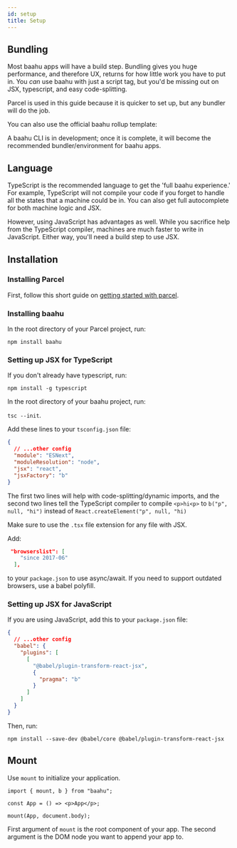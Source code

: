 ```yaml
---
id: setup
title: Setup
---
```


## Bundling

Most baahu apps will have a build step. Bundling gives you huge performance, and therefore UX, returns for how little work you have to put in. You _can_ use baahu with just a script tag, but you'd be missing out on JSX, typescript, and easy code-splitting.

Parcel is used in this guide because it is quicker to set up, but any bundler will do the job.

You can also use the official baahu rollup template:

A baahu CLI is in development; once it is complete, it will become the recommended bundler/environment for baahu apps.

## Language

TypeScript is the recommended language to get the 'full baahu experience.' For example, TypeScript will not compile your code if you forget to handle all the states that a machine could be in. You can also get full autocomplete for both machine logic and JSX.

However, using JavaScript has advantages as well. While you sacrifice help from the TypeScript compiler, machines are much faster to write in JavaScript. Either way, you'll need a build step to use JSX.

## Installation

### Installing Parcel

First, follow this short guide on [getting started with parcel](https://parceljs.org/getting_started.html).

### Installing baahu

In the root directory of your Parcel project, run:

`npm install baahu`

### Setting up JSX for TypeScript

If you don't already have typescript, run:

`npm install -g typescript`

In the root directory of your baahu project, run:

`tsc --init`.

Add these lines to your `tsconfig.json` file:

```json
{
  // ...other config
  "module": "ESNext",
  "moduleResolution": "node",
  "jsx": "react",
  "jsxFactory": "b"
}
```

The first two lines will help with code-splitting/dynamic imports, and the second two lines tell the TypeScript compiler to compile `<p>hi<p>` to `b("p", null, "hi")` instead of `React.createElement("p", null, "hi)`

Make sure to use the `.tsx` file extension for any file with JSX.

Add:

```json
 "browserslist": [
    "since 2017-06"
  ],
```

to your `package.json` to use async/await. If you need to support outdated browsers, use a babel polyfill.

### Setting up JSX for JavaScript

If you are using JavaScript, add this to your `package.json` file:

```json
{
  // ...other config
  "babel": {
    "plugins": [
      [
        "@babel/plugin-transform-react-jsx",
        {
          "pragma": "b"
        }
      ]
    ]
  }
}
```

Then, run:

`npm install --save-dev @babel/core @babel/plugin-transform-react-jsx`

## Mount

Use `mount` to initialize your application.

```tsx
import { mount, b } from "baahu";

const App = () => <p>App</p>;

mount(App, document.body);
```

First argument of `mount` is the root component of your app. The second argument is the DOM node you want to append your app to.
